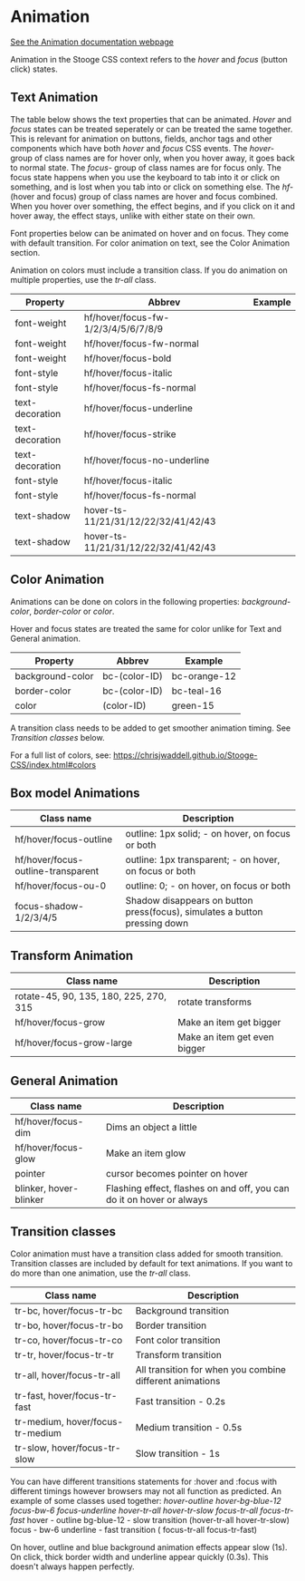 # Animation

[See the Animation documentation webpage](https://chrisjwaddell.github.io/Stooge-CSS/animation.html)

Animation in the Stooge CSS context refers to the *hover* and *focus* (button click) states.

## Text Animation
The table below shows the text properties that can be animated.
*Hover* and *focus* states can be treated seperately or can be treated the same together. This is relevant for animation on buttons, fields, anchor tags and other components which have both *hover* and *focus* CSS events.
The *hover-* group of class names are for hover only, when you hover away, it goes back to normal state.
The *focus-* group of class names are for focus only. The focus state happens when you use the keyboard to tab into it or click on something, and is lost when you tab into or click on something else.
The *hf-* (hover and focus) group of class names are hover and focus combined. When you hover over something, the effect begins, and if you click on it and hover away, the effect stays, unlike with either state on their own.

Font properties below can be animated on hover and on focus. They come with default transition. For color animation on text, see the Color Animation section.

Animation on colors must include a transition class. If you do animation on multiple properties, use the *tr-all* class.



| Property |Abbrev| Example |
|----------|--------|--------|
| font-weight | hf/hover/focus-fw-1/2/3/4/5/6/7/8/9 | |
| font-weight | hf/hover/focus-fw-normal | |
| font-weight | hf/hover/focus-bold | |
| font-style | hf/hover/focus-italic | |
| font-style | hf/hover/focus-fs-normal | |
| text-decoration | hf/hover/focus-underline | |
| text-decoration | hf/hover/focus-strike | |
| text-decoration | hf/hover/focus-no-underline | |
| font-style | hf/hover/focus-italic | |
| font-style | hf/hover/focus-fs-normal | |
| text-shadow | hover-ts-11/21/31/12/22/32/41/42/43 | |
| text-shadow | hover-ts-11/21/31/12/22/32/41/42/43 | |

## Color Animation
Animations can be done on colors in the following properties: *background-color*, *border-color* or *color*.

Hover and focus states are treated the same for color unlike for Text and General animation.

| Property |Abbrev| Example |
|----------|--------|--------|
| background-color | bc-(color-ID) | bc-orange-12 |
| border-color | bc-(color-ID) | bc-teal-16 |
| color | (color-ID) | green-15 |

A transition class needs to be added to get smoother animation timing. See *Transition classes* below.

For a full list of colors, see:
https://chrisjwaddell.github.io/Stooge-CSS/index.html#colors


## Box model Animations
| Class name  | Description |
|----------|--------|
| hf/hover/focus-outline | outline: 1px solid; - on hover, on focus or both |
| hf/hover/focus-outline-transparent | outline: 1px transparent; - on hover, on focus or both |
| hf/hover/focus-ou-0 | outline: 0; - on hover, on focus or both |
| focus-shadow-1/2/3/4/5 | Shadow disappears on button press(focus), simulates a button pressing down  |

## Transform Animation
| Class name  | Description |
|----------|--------|
| rotate-45, 90, 135, 180, 225, 270, 315 | rotate transforms |
| hf/hover/focus-grow | Make an item get bigger |
| hf/hover/focus-grow-large | Make an item get even bigger |


## General Animation
| Class name  | Description |
|----------|--------|
| hf/hover/focus-dim | Dims an object a little |
| hf/hover/focus-glow | Make an item glow |
| pointer | cursor becomes pointer on hover |
| blinker, hover-blinker | Flashing effect, flashes on and off, you can do it on hover or always |

## Transition classes
Color animation must have a transition class added for smooth transition.
Transition classes are included by default for text animations. If you want to do more than one animation, use the *tr-all* class.

| Class name  | Description |
|----------|--------|
| tr-bc, hover/focus-tr-bc |  Background transition |
| tr-bo, hover/focus-tr-bo |  Border transition  |
| tr-co, hover/focus-tr-co |  Font color transition  |
| tr-tr, hover/focus-tr-tr |  Transform transition  |
| tr-all, hover/focus-tr-all |  All transition for when you combine different animations  |
| tr-fast, hover/focus-tr-fast | Fast transition - 0.2s |
| tr-medium, hover/focus-tr-medium | Medium transition - 0.5s |
| tr-slow, hover/focus-tr-slow | Slow transition - 1s |

You can have different transitions statements for :hover and :focus with different timings however browsers may not all function as predicted.
An example of some classes used together:
*hover-outline hover-bg-blue-12 focus-bw-6 focus-underline hover-tr-all hover-tr-slow focus-tr-all focus-tr-fast*
hover - outline bg-blue-12 - slow transition (hover-tr-all hover-tr-slow)
focus - bw-6 underline  - fast transition ( focus-tr-all focus-tr-fast)

On hover, outline and blue background animation effects appear slow (1s). On click, thick border width and underline appear quickly (0.3s). This doesn't always happen perfectly.

